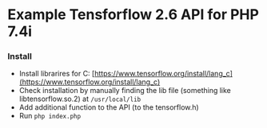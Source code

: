 # Example Tensforflow 2.6 API for PHP 7.4i

### Install

* Install librarires for C: [https://www.tensorflow.org/install/lang_c](https://www.tensorflow.org/install/lang_c)
* Check installation by manually finding the lib file (something like libtensorflow.so.2) at `/usr/local/lib`
* Add additional function to the API (to the tensorflow.h)
* Run `php index.php`
